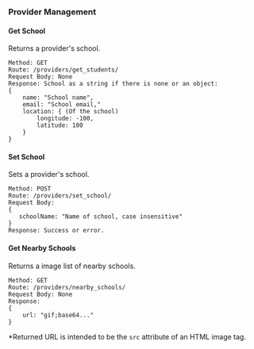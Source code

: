 ### Provider Management

#### Get School
Returns a provider's school.
```
Method: GET
Route: /providers/get_students/
Request Body: None
Response: School as a string if there is none or an object:
{
    name: "School name",
    email: "School email,"
    location: { (Of the school)
        longitude: -100,
        latitude: 100
    }
}
```

#### Set School
Sets a provider's school.
```
Method: POST
Route: /providers/set_school/
Request Body: 
{
   schoolName: "Name of school, case insensitive"
}
Response: Success or error.
```

#### Get Nearby Schools
Returns a image list of nearby schools.
```
Method: GET
Route: /providers/nearby_schools/
Request Body: None
Response:
{
    url: "gif;base64..."
}
```
*Returned URL is intended to be the `src` attribute of an HTML image tag.